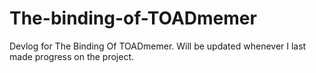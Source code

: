 # The-binding-of-TOADmemer
Devlog for The Binding Of TOADmemer. Will be updated whenever I last made progress on the project.
